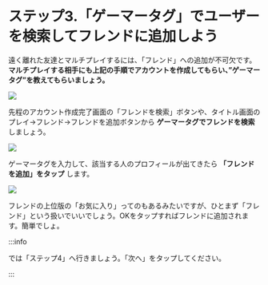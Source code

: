 # ステップ3.「ゲーマータグ」でユーザーを検索してフレンドに追加しよう

遠く離れた友達とマルチプレイするには、「フレンド」への追加が不可欠です。 **マルチプレイする相手にも上記の手順でアカウントを作成してもらい、”ゲーマータグ”を教えてもらいましょう。**

![](https://cdn-ak.f.st-hatena.com/images/fotolife/s/sasigume/20210208/20210208095034.png)

先程のアカウント作成完了画面の「フレンドを検索」ボタンや、タイトル画面のプレイ→フレンド→フレンドを追加ボタンから **ゲーマータグでフレンドを検索** しましょう。

![](https://cdn-ak.f.st-hatena.com/images/fotolife/s/sasigume/20210208/20210208095121.png)

ゲーマータグを入力して、該当する人のプロフィールが出てきたら **「フレンドを追加」をタップ** します。

![](https://cdn-ak.f.st-hatena.com/images/fotolife/s/sasigume/20210208/20210208095054.png)

フレンドの上位版の「お気に入り」ってのもあるみたいですが、ひとまず「フレンド」という扱いでいいでしょう。OKをタップすればフレンドに追加されます。簡単でしょ。

:::info

では「ステップ4」へ行きましょう。「次へ」をタップしてください。

:::
